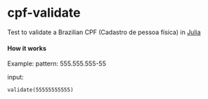 # cpf-validate
Test to validate a Brazilian CPF (Cadastro de pessoa física) in [Julia](https://julialang.org/)

#### How it works

Example:
    pattern: 555.555.555-55

input:

```
validate(55555555555)
```
